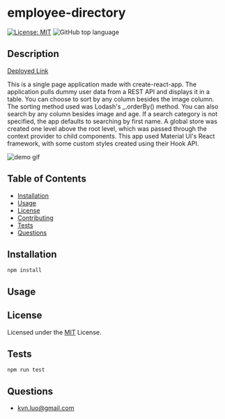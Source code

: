 
# employee-directory
[![License: MIT](https://img.shields.io/badge/License-MIT-yellow.svg)](https://opensource.org/licenses/MIT)
![GitHub top language](https://img.shields.io/github/languages/top/kev-luo/employee-directory)

## Description
[Deployed Link](https://kev-luo.github.io/employee-directory/)

This is a single page application made with create-react-app. The application pulls dummy user data from a REST API and displays it in a table. You can choose to sort by any column besides the image column. The sorting method used was Lodash's _.orderBy() method. You can also search by any column besides image and age. If a search category is not specified, the app  defaults to searching by first name. A global store was created one level above the root level, which was passed through the context provider to child components. This app used Material UI's React framework, with some custom styles created using their Hook API. 

![demo gif](public/React%20App.gif)

## Table of Contents
* [Installation](#Installation)
* [Usage](#Usage)
* [License](#License)
* [Contributing](#Contributing)
* [Tests](#Tests)
* [Questions](#Questions)

## Installation
    npm install

## Usage



## License
Licensed under the [MIT](https://opensource.org/licenses/MIT) License.

## Tests
    npm run test

## Questions
* [kvn.luo@gmail.com](kvn.luo@gmail.com)
